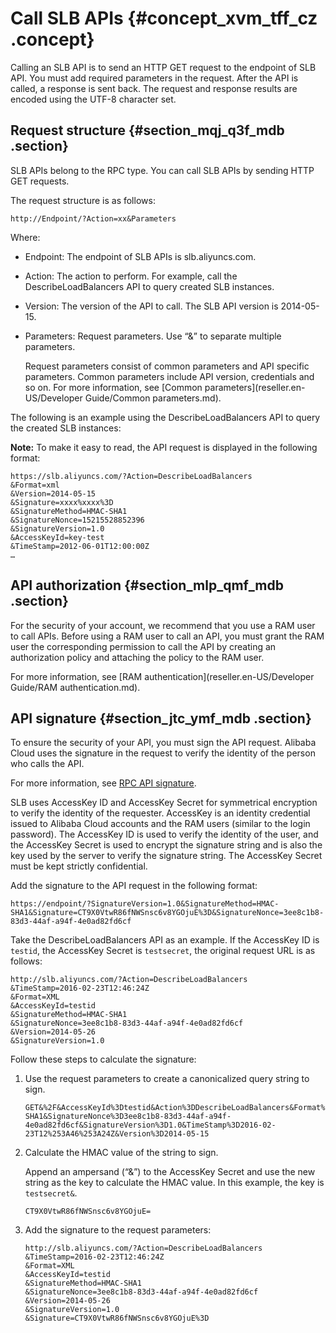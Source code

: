 # Call SLB APIs {#concept_xvm_tff_cz .concept}

Calling an SLB API is to send an HTTP GET request to the endpoint of SLB API. You must add required parameters in the request. After the API is called, a response is sent back. The request and response results are encoded using the UTF-8 character set.

## Request structure {#section_mqj_q3f_mdb .section}

SLB APIs belong to the RPC type. You can call SLB APIs by sending HTTP GET requests.

The request structure is as follows:

```
http://Endpoint/?Action=xx&Parameters
```

Where:

-   Endpoint: The endpoint of SLB APIs is slb.aliyuncs.com.
-   Action: The action to perform. For example, call the DescribeLoadBalancers API to query created SLB instances.
-   Version: The version of the API to call. The SLB API version is 2014-05-15.
-   Parameters: Request parameters. Use “&” to separate multiple parameters.

    Request parameters consist of common parameters and API specific parameters. Common parameters include API version, credentials and so on. For more information, see [Common parameters](reseller.en-US/Developer Guide/Common parameters.md).


The following is an example using the DescribeLoadBalancers API to query the created SLB instances:

**Note:** To make it easy to read, the API request is displayed in the following format:

``` {#public}
https://slb.aliyuncs.com/?Action=DescribeLoadBalancers
&Format=xml
&Version=2014-05-15
&Signature=xxxx%xxxx%3D
&SignatureMethod=HMAC-SHA1
&SignatureNonce=15215528852396
&SignatureVersion=1.0
&AccessKeyId=key-test
&TimeStamp=2012-06-01T12:00:00Z
…
```

## API authorization {#section_mlp_qmf_mdb .section}

For the security of your account, we recommend that you use a RAM user to call APIs. Before using a RAM user to call an API, you must grant the RAM user the corresponding permission to call the API by creating an authorization policy and attaching the policy to the RAM user.

For more information, see [RAM authentication](reseller.en-US/Developer Guide/RAM authentication.md).

## API signature {#section_jtc_ymf_mdb .section}

To ensure the security of your API, you must sign the API request. Alibaba Cloud uses the signature in the request to verify the identity of the person who calls the API.

For more information, see [RPC API signature](https://www.alibabacloud.com/help/doc-detail/66384.htm).

SLB uses AccessKey ID and AccessKey Secret for symmetrical encryption to verify the identity of the requester. AccessKey is an identity credential issued to Alibaba Cloud accounts and the RAM users \(similar to the login password\). The AccessKey ID is used to verify the identity of the user, and the AccessKey Secret is used to encrypt the signature string and is also the key used by the server to verify the signature string. The AccessKey Secret must be kept strictly confidential.

Add the signature to the API request in the following format:

```
https://endpoint/?SignatureVersion=1.0&SignatureMethod=HMAC-SHA1&Signature=CT9X0VtwR86fNWSnsc6v8YGOjuE%3D&SignatureNonce=3ee8c1b8-83d3-44af-a94f-4e0ad82fd6cf
```

Take the DescribeLoadBalancers API as an example. If the AccessKey ID is `testid`, the AccessKey Secret is `testsecret`, the original request URL is as follows:

``` {#public1}
http://slb.aliyuncs.com/?Action=DescribeLoadBalancers
&TimeStamp=2016-02-23T12:46:24Z
&Format=XML
&AccessKeyId=testid
&SignatureMethod=HMAC-SHA1
&SignatureNonce=3ee8c1b8-83d3-44af-a94f-4e0ad82fd6cf
&Version=2014-05-26
&SignatureVersion=1.0
```

Follow these steps to calculate the signature:

1.  Use the request parameters to create a canonicalized query string to sign.

    ```
    GET&%2F&AccessKeyId%3Dtestid&Action%3DDescribeLoadBalancers&Format%3DXML&SignatureMethod%3DHMAC-SHA1&SignatureNonce%3D3ee8c1b8-83d3-44af-a94f-4e0ad82fd6cf&SignatureVersion%3D1.0&TimeStamp%3D2016-02-23T12%253A46%253A24Z&Version%3D2014-05-15
    ```

2.  Calculate the HMAC value of the string to sign.

    Append an ampersand \(“&”\) to the AccessKey Secret and use the new string as the key to calculate the HMAC value. In this example, the key is `testsecret&`.

    ```
    CT9X0VtwR86fNWSnsc6v8YGOjuE=
    ```

3.  Add the signature to the request parameters:

    ``` {#public3}
    http://slb.aliyuncs.com/?Action=DescribeLoadBalancers
    &TimeStamp=2016-02-23T12:46:24Z
    &Format=XML
    &AccessKeyId=testid
    &SignatureMethod=HMAC-SHA1
    &SignatureNonce=3ee8c1b8-83d3-44af-a94f-4e0ad82fd6cf
    &Version=2014-05-26
    &SignatureVersion=1.0
    &Signature=CT9X0VtwR86fNWSnsc6v8YGOjuE%3D
    ```


